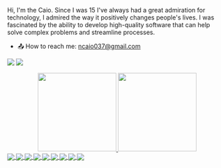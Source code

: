 Hi, I'm the Caio.
Since I was 15 I've always had a great admiration for technology, I admired the way it positively changes people's lives. I was fascinated by the ability to develop high-quality software that can help solve complex problems and streamline processes.

- 📤 How to reach me: ncaio037@gmail.com

<a href = "mailto:ncaio037@gmail.com"><img src="https://img.shields.io/badge/-Gmail-%23333?style=for-the-badge&logo=gmail&logoColor=white" target="_blank"></a>
  <a href="https://www.linkedin.com/in/caio-neves-531a26206/" target="_blank"><img src="https://img.shields.io/badge/-LinkedIn-%230077B5?style=for-the-badge&logo=linkedin&logoColor=white" target="_blank"></a> 

<div align="center">
  <a href="https://github.com/caioneves05">
  <img height="180em" src="https://github-readme-stats.vercel.app/api?username=caioneves05&show_icons=true&theme=rose_pine&include_all_commits=true&count_private=true"/>
  <img height="180em" src="https://github-readme-stats.vercel.app/api/top-langs/?username=caioneves05&layout=compact&langs_count=7&theme=rose_pine"/>
</div>
<div>
  <img align="center" src="https://img.shields.io/badge/Javascript-FFEA00?style=for-the-badge&logo=typescript&logoColor=black">
  <img align="center" src="https://img.shields.io/badge/TypeScript-007ACC?style=for-the-badge&logo=typescript&logoColor=white">
  <img align="center" src="https://img.shields.io/badge/Node.js-43853D?style=for-the-badge&logo=node.js&logoColor=white">
  <img align="center" src="https://img.shields.io/badge/Express.js-404D59?style=for-the-badge">
  <img align="center" src="https://img.shields.io/badge/MongoDB-4EA94B?style=for-the-badge&logo=mongodb&logoColor=white">
  <img align="center" src="https://img.shields.io/badge/Docker-2496ED?style=for-the-badge&logo=docker&logoColor=white">
  <img align="center" src="https://img.shields.io/badge/Jest-C21325?style=for-the-badge&logo=jest&logoColor=white">

  
  <img align="center" src="https://img.shields.io/badge/NestJS-E0234E?style=for-the-badge&logo=nestjs&logoColor=white">
  <img align="center" src="https://img.shields.io/badge/Linux-FCC624?style=for-the-badge&logo=linux&logoColor=black">
</div>
   
 
